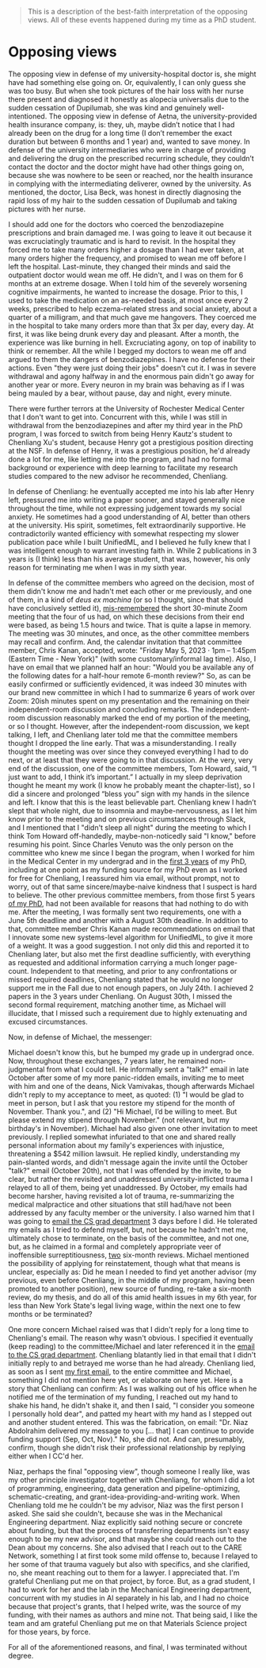 > This is a description of the best-faith interpretation of the opposing views. All of these events happened during my time as a PhD student.

# Opposing views

The opposing view in defense of my university-hospital doctor is, she might have had something else going on. Or, equivalently, I can only guess she was too busy. But when she took pictures of the hair loss with her nurse there present and diagnosed it honestly as alopecia universalis due to the sudden cessation of Dupilumab, she was kind and genuinely well-intentioned. The opposing view in defense of Aetna, the university-provided health insurance company, is: they, uh, maybe didn’t notice that I had already been on the drug for a long time (I don’t remember the exact duration but between 6 months and 1 year) and, wanted to save money. In defense of the university intermediaries who were in charge of providing and delivering the drug on the prescribed recurring schedule, they couldn’t contact the doctor and the doctor might have had other things going on, because she was nowhere to be seen or reached, nor the health insurance in complying with the intermediating deliverer, owned by the university. As mentioned, the doctor, Lisa Beck, was honest in directly diagnosing the rapid loss of my hair to the sudden cessation of Dupilumab and taking pictures with her nurse.

I should add one for the doctors who coerced the benzodiazepine prescriptions and brain damaged me. I was going to leave it out because it was excruciatingly traumatic and is hard to revisit. In the hospital they forced me to take many orders higher a dosage than I had ever taken, at many orders higher the frequency, and promised to wean me off before I left the hospital. Last-minute, they changed their minds and said the outpatient doctor would wean me off. He didn't, and I was on them for 6 months at an extreme dosage. When I told him of the severely worsening cognitive impairments, he wanted to increase the dosage. Prior to this, I used to take the medication on an as-needed basis, at most once every 2 weeks, prescribed to help eczema-related stress and social anxiety, about a quarter of a milligram, and that much gave me hangovers. They coerced me in the hospital to take many orders more than that 3x per day, every day. At first, it was like being drunk every day and pleasant. After a month, the experience was like burning in hell. Excruciating agony, on top of inability to think or remember. All the while I begged my doctors to wean me off and argued to them the dangers of benzodiazepines. I have no defense for their actions. Even "they were just doing their jobs" doesn't cut it. I was in severe withdrawal and agony halfway in and the enormous pain didn't go away for another year or more. Every neuron in my brain was behaving as if I was being mauled by a bear, without pause, day and night, every minute.

There were further terrors at the University of Rochester Medical Center that I don't want to get into. Concurrent with this, while I was still in withdrawal from the benzodiazepines and after my third year in the PhD program, I was forced to switch from being Henry Kautz's student to Chenliang Xu's student, because Henry got a prestigious position directing at the NSF. In defense of Henry, it was a prestigious position, he'd already done a lot for me, like letting me into the program, and had no formal background or experience with deep learning to facilitate my research studies compared to the new advisor he recommended, Chenliang.

In defense of Chenliang: he eventually accepted me into his lab after Henry left, pressured me into writing a paper sooner, and stayed generally nice throughout the time, while not expressing judgement towards my social anxiety. He sometimes had a good understanding of AI, better than others at the university. His spirit, sometimes, felt extraordinarily supportive. He contradictorily wanted efficiency with somewhat respecting my slower publication pace while I built UnifiedML, and I believed he fully knew that I was intelligent enough to warrant investing faith in. While 2 publications in 3 years is (I think) less than his average student, that was, however, his only reason for terminating me when I was in my sixth year.

In defense of the committee members who agreed on the decision, most of them didn't know me and hadn't met each other or me previously, and one of them, in a kind of *deus ex machina* (or so I thought, since that should have conclusively settled it), [mis-remembered](https://github.com/slerman12/Detective-Sam/blob/main/4-Faith.md) the short 30-minute Zoom meeting that the four of us had, on which these decisions from their end were based, as being 1.5 hours and twice. That is quite a lapse in memory. The meeting was 30 minutes, and once, as the other committee members may recall and confirm. And, the calendar invitation that that committee member, Chris Kanan, accepted, wrote: "Friday May 5, 2023 ⋅ 1pm – 1:45pm (Eastern Time - New York)" (with some customary/informal lag time). Also, I have on email that we planned half an hour: "Would you be available any of the following dates for a half-hour remote 6-month review?" So, as can be easily confirmed or sufficiently evidenced, it was indeed 30 minutes with our brand new committee in which I had to summarize 6 years of work over Zoom: 20ish minutes spent on my presentation and the remaining on their independent-room discussion and concluding remarks. The independent-room discussion reasonably marked the end of my portion of the meeting, or so I thought. However, after the independent-room discussion, we kept talking, I left, and Chenliang later told me that the committee members thought I dropped the line early. That was a misunderstanding. I really thought the meeting was over since they conveyed everything I had to do next, or at least that they were going to in that discussion. At the very, very end of the discussion, one of the committee members, Tom Howard, said, “I just want to add, I think it’s important.” I actually in my sleep deprivation thought he meant my work (I know he probably meant the chapter-list), so I did a sincere and prolonged “bless you” sign with my hands in the silence and left. I know that this is the least believable part. Chenliang knew I hadn’t slept that whole night, due to insomnia and maybe-nervousness, as I let him know prior to the meeting and on previous circumstances through Slack, and I mentioned that I "didn't sleep all night" during the meeting to which I think Tom Howard off-handedly, maybe-non-noticedly said "I know," before resuming his point. Since Charles Venuto was the only person on the committee who knew me since I began the program, when I worked for him in the Medical Center in my undergrad and in the [first 3 years](https://github.com/slerman12/Detective-Sam/blob/main/5-Early-work-in-program.md) of my PhD, including at one point as my funding source for my PhD even as I worked for free for Chenliang, I reassured him via email, without prompt, not to worry, out of that same sincere/maybe-naive kindness that I suspect is hard to believe. The other previous committee members, from those first 5 years [of my PhD](https://github.com/slerman12/Detective-Sam/blob/main/6-Indebted.md), had not been available for reasons that had nothing to do with me. After the meeting, I was formally sent two requirements, one with a June 5th deadline and another with a August 30th deadline. In addition to that, committee member Chris Kanan made recommendations on email that I innovate some new systems-level algorithm for UnifiedML, to give it more of a weight. It was a good suggestion. I not only did this and reported it to Chenliang later, but also met the first deadline sufficiently, with everything as requested and additional information carrying a much longer page-count. Independent to that meeting, and prior to any confrontations or missed required deadlines, Chenliang stated that he would no longer support me in the Fall due to not enough papers, on July 24th. I achieved 2 papers in the 3 years under Chenliang. On August 30th, I missed the second formal requirement, matching another time, as Michael will illucidate, that I missed such a requirement due to highly extenuating and excused circumstances.

Now, in defense of Michael, the messenger:

Michael doesn't know this, but he bumped my grade up in undergrad once. Now, throughout these exchanges, 7 years later, he remained non-judgmental from what I could tell. He informally sent a "talk?" email in late October after some of my more panic-ridden emails, inviting me to meet with him and one of the deans, Nick Vamivakas, though afterwards Michael didn't reply to my acceptance to meet, as quoted: (1) "I would be glad to meet in person, but I ask that you restore my stipend for the month of November. Thank you.", and (2) "Hi Michael, I’d be willing to meet. But please extend my stipend through November." (not relevant, but my birthday's in November). Michael had also given one other invitation to meet previously. I replied somewhat infuriated to that one and shared really personal information about my family's experiences with injustice, threatening a $542 million lawsuit. He replied kindly, understanding my pain-slanted words, and didn't message again the invite until the October "talk?" email (October 20th), not that I was offended by the invite, to be clear, but rather the revisited and unaddressed university-inflicted trauma I relayed to all of them, being yet unaddressed. By October, my emails had become harsher, having revisited a lot of trauma, re-summarizing the medical malpractice and other situations that still had/have not been addressed by any faculty member or the university. I also warned him that I was going to [email the CS grad department](https://github.com/slerman12/Detective-Sam/blob/main/3-Grads-Alliance.md) 3 days before I did. He tolerated my emails as I tried to defend myself, but, not because he hadn't met me, ultimately chose to terminate, on the basis of the committee, and not one, but, as he claimed in a formal and completely appropriate veer of inoffensible surreptitiousness, [two](https://github.com/slerman12/Detective-Sam/blob/main/7-Ongoing.md) six-month reviews. Michael mentioned the possibility of applying for reinstatement, though what that means is unclear, especially as: Did he mean I needed to find yet another advisor (my previous, even before Chenliang, in the middle of my program, having been promoted to another position), new source of funding, re-take a six-month review, do my thesis, and do all of this amid health issues in my 6th year, for less than New York State's legal living wage, within the next one to few months or be terminated? 

One more concern Michael raised was that I didn't reply for a long time to Chenliang's email. The reason why wasn't obvious. I specified it eventually (keep reading) to the committee/Michael and later referenced it in the [email to the CS grad department](https://github.com/slerman12/Detective-Sam/blob/main/3-Grads-Alliance.md). Chenliang blatantly lied in that email that I didn't initially reply to and betrayed me worse than he had already. Chenliang lied, as soon as I sent [my first email](https://github.com/slerman12/Detective-Sam/blob/main/4-Faith.md), to the entire committee and Michael, something I did not mention here yet, or elaborate on here yet. Here is a story that Chenliang can confirm: As I was walking out of his office when he notified me of the termination of my funding, I reached out my hand to shake his hand, he didn't shake it, and then I said, "I consider you someone I personally hold dear", and patted my heart with my hand as I stepped out and another student entered. This was the fabrication, on email: "Dr. Niaz Abdolrahim delivered my message to you [... that] I can continue to provide funding support (Sep, Oct, Nov)." No, she did not. And can, presumably, confirm, though she didn't risk their professional relationship by replying either when I CC'd her. 

Niaz, perhaps the final "opposing view", though someone I really like, was my other principle investigator together with Chenliang, for whom I did a lot of programming, engineering, data generation and pipeline-optimizing, schematic-creating, and grant-idea-providing-and-writing work. When Chenliang told me he couldn't be my advisor, Niaz was the first person I asked. She said she couldn't, because she was in the Mechanical Engineering department. Niaz explicitly said nothing secure or concrete about funding, but that the process of transferring departments isn't easy enough to be my new advisor, and that maybe she could reach out to the Dean about my concerns. She also advised that I reach out to the CARE Network, something I at first took some mild offense to, because I relayed to her some of that trauma vaguely but also with specifics, and she clarified, no, she meant reaching out to them for a lawyer. I appreciated that.  I'm grateful Chenliang put me on that project, by force. But, as a grad student, I had to work for her and the lab in the Mechanical Engineering department, concurrent with my studies in AI separately in his lab, and I had no choice because that project's grants, that I helped write, was the source of my funding, with their names as authors and mine not. That being said, I like the team and am grateful Chenliang put me on that Materials Science project for those years, by force. 

For all of the aforementioned reasons, and final, I was terminated without degree.
